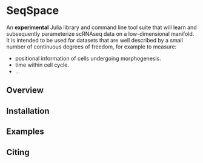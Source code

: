 # SeqSpace
An **experimental** Julia library and command line tool suite that will learn and subsequently parameterize scRNAseq data on a low-dimensional manifold.
It is intended to be used for datasets that are well described by a small number of continuous degrees of freedom, for example to measure:
  * positional information of cells undergoing morphogenesis.
  * time within cell cycle.
  * ...

## Overview

## Installation

## Examples

## Citing
